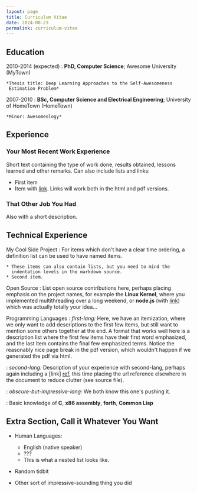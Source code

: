 ```yaml
---
layout: page
title: Curriculum Vitae
date: 2024-08-23
permalink: curriculum-vitae
---
```


## Education


2010-2014 (expected)
:   **PhD, Computer Science**; Awesome University (MyTown)

    *Thesis title: Deep Learning Approaches to the Self-Awesomeness
     Estimation Problem*

2007-2010
:   **BSc, Computer Science and Electrical Engineering**; University of
    HomeTown (HomeTown)

    *Minor: Awesomeology*

## Experience

### Your Most Recent Work Experience

Short text containing the type of work done, results obtained,
lessons learned and other remarks. Can also include lists and
links:

* First item
* Item with [link](http://www.example.com). Links will work both in
  the html and pdf versions.

### That Other Job You Had

Also with a short description.

## Technical Experience

My Cool Side Project
:   For items which don't have a clear time ordering, a definition
    list can be used to have named items.

    * These items can also contain lists, but you need to mind the
      indentation levels in the markdown source.
    * Second item.

Open Source
:   List open source contributions here, perhaps placing emphasis on
    the project names, for example the **Linux Kernel**, where you
    implemented multithreading over a long weekend, or **node.js**
    (with [link](http://nodejs.org)) which was actually totally
    your idea...

Programming Languages
:   *first-lang:* Here, we have an itemization, where we only want
    to add descriptions to the first few items, but still want to
    mention some others together at the end. A format that works well
    here is a description list where the first few items have their
    first word emphasized, and the last item contains the final few
    emphasized terms. Notice the reasonably nice page break in the pdf
    version, which wouldn't happen if we generated the pdf via html.

:   *second-lang:* Description of your experience with second-lang,
    perhaps again including a [link] [ref], this time placing the url
    reference elsewhere in the document to reduce clutter (see source
    file). 

:   *obscure-but-impressive-lang:* We both know this one's pushing
    it.

:   Basic knowledge of **C**, **x86 assembly**, **forth**, **Common Lisp**

[ref]: https://github.com/githubuser/superlongprojectname

## Extra Section, Call it Whatever You Want


* Human Languages:

     * English (native speaker)
     * ???
     * This is what a nested list looks like.

* Random tidbit

* Other sort of impressive-sounding thing you did